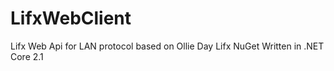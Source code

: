 # LifxWebClient
Lifx Web Api for LAN protocol based on Ollie Day Lifx NuGet
Written in .NET Core 2.1
